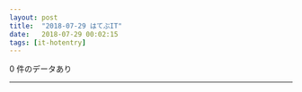 ```yaml
---
layout: post
title:  "2018-07-29 はてぶIT"
date:   2018-07-29 00:02:15
tags: [it-hotentry]
---
```

0 件のデータあり

<hr>
